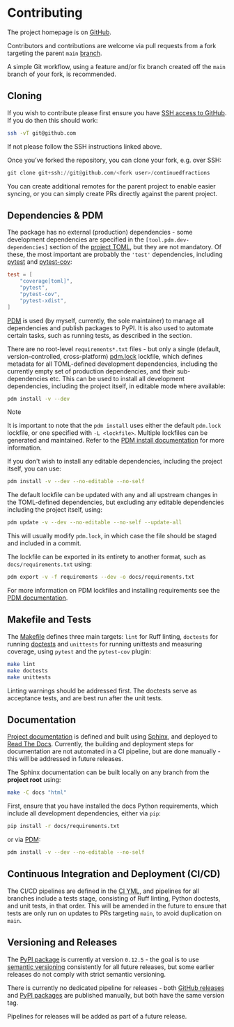 # Contributing

The project homepage is on
[GitHub](https://github.com/sr-murthy/continuedfractions).

Contributors and contributions are welcome via pull requests from a fork
targeting the parent `main`
[branch](https://github.com/sr-murthy/continuedfractions/tree/main).

A simple Git workflow, using a feature and/or fix branch created off the
`main` branch of your fork, is recommended.

## Cloning

If you wish to contribute please first ensure you have [SSH access to
GitHub](https://docs.github.com/en/authentication/connecting-to-github-with-ssh).
If you do then this should work:

``` bash
ssh -vT git@github.com
```

If not please follow the SSH instructions linked above.

Once you’ve forked the repository, you can clone your fork, e.g. over
SSH:

``` python
git clone git+ssh://git@github.com/<fork user>/continuedfractions
```

You can create additional remotes for the parent project to enable
easier syncing, or you can simply create PRs directly against the parent
project.

## Dependencies & PDM

The package has no external (production) dependencies - some development
dependencies are specified in the `[tool.pdm.dev-dependencies]` section
of the [project
TOML](https://github.com/sr-murthy/continuedfractions/blob/main/pyproject.toml),
but they are not mandatory. Of these, the most important are probably
the `'test'` dependencies, including
[pytest](https://docs.pytest.org/en/8.0.x/) and
[pytest-cov](https://pytest-cov.readthedocs.io/):

``` toml
test = [
    "coverage[toml]",
    "pytest",
    "pytest-cov",
    "pytest-xdist",
]
```

[PDM](https://pdm-project.org/latest) is used (by myself, currently, the
sole maintainer) to manage all dependencies and publish packages to
PyPI. It is also used to automate certain tasks, such as running tests,
as described in the section.

There are no root-level `requirements*.txt` files - but only a single
(default, version-controlled, cross-platform)
[pdm.lock](https://github.com/sr-murthy/continuedfractions/blob/main/pdm.lock)
lockfile, which defines metadata for all TOML-defined development
dependencies, including the currently empty set of production
dependencies, and their sub-dependencies etc. This can be used to
install all development dependencies, including the project itself, in
editable mode where available:

``` bash
pdm install -v --dev
```

> [!NOTE]
> It is important to note that the `pdm install` uses either the default
> `pdm.lock` lockfile, or one specified with `-L <lockfile>`. Multiple
> lockfiles can be generated and maintained. Refer to the [PDM install
> documentation](https://pdm-project.org/latest/reference/cli/#install)
> for more information.

If you don't wish to install any editable dependencies, including the
project itself, you can use:

``` bash
pdm install -v --dev --no-editable --no-self
```

The default lockfile can be updated with any and all upstream changes in
the TOML-defined dependencies, but excluding any editable dependencies
including the project itself, using:

``` bash
pdm update -v --dev --no-editable --no-self --update-all
```

This will usually modify `pdm.lock`, in which case the file should be
staged and included in a commit.

The lockfile can be exported in its entirety to another format, such as
`docs/requirements.txt` using:

``` bash
pdm export -v -f requirements --dev -o docs/requirements.txt
```

For more information on PDM lockfiles and installing requirements see
the [PDM documentation](https://pdm-project.org/latest/).

## Makefile and Tests

The [Makefile](Makefile) defines three main targets: `lint` for Ruff
linting, `doctests` for running
[doctests](https://docs.python.org/3/library/doctest.html) and
`unittests` for running unittests and measuring coverage, using `pytest`
and the `pytest-cov` plugin:

``` bash
make lint
make doctests
make unittests
```

Linting warnings should be addressed first. The doctests serve as
acceptance tests, and are best run after the unit tests.

## Documentation

[Project
documentation](https://continuedfractions.readthedocs.io/en/latest/) is
defined and built using [Sphinx](https://www.sphinx-doc.org/en/master/),
and deployed to [Read The Docs](https://readthedocs.org). Currently, the
building and deployment steps for documentation are not automated in a
CI pipeline, but are done manually - this will be addressed in future
releases.

The Sphinx documentation can be built locally on any branch from the
**project root** using:

``` bash
make -C docs "html"
```

First, ensure that you have installed the docs Python requirements,
which include all development dependencies, either via `pip`:

``` bash
pip install -r docs/requirements.txt
```

or via [PDM](https://pdm.fming.dev/latest/):

``` bash
pdm install -v --dev --no-editable --no-self
```

## Continuous Integration and Deployment (CI/CD)

The CI/CD pipelines are defined in the [CI
YML](.github/workflows/ci.yml), and pipelines for all branches include a
tests stage, consisting of Ruff linting, Python doctests, and unit
tests, in that order. This will be amended in the future to ensure that
tests are only run on updates to PRs targeting `main`, to avoid
duplication on `main`.

## Versioning and Releases

The [PyPI package](https://pypi.org/project/continuedfractions/) is
currently at version `0.12.5` - the goal is to use [semantic
versioning](https://semver.org/) consistently for all future releases,
but some earlier releases do not comply with strict semantic versioning.

There is currently no dedicated pipeline for releases - both [GitHub
releases](https://github.com/sr-murthy/continuedfractions/releases) and
[PyPI packages](https://pypi.org/project/continuedfractions) are
published manually, but both have the same version tag.

Pipelines for releases will be added as part of a future release.
